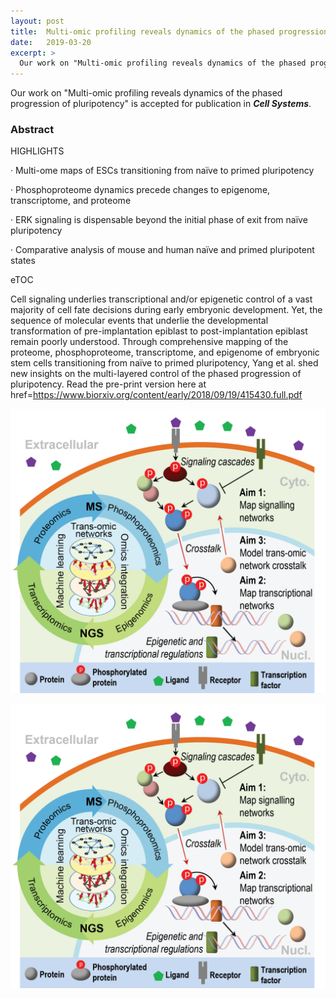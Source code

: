 ```yaml
---
layout: post
title:  Multi-omic profiling reveals dynamics of the phased progression of pluripotency accepted for publication in <b><i>Cell Systems</i></b>
date:   2019-03-20
excerpt: >
  Our work on "Multi-omic profiling reveals dynamics of the phased progression of pluripotency" is accepted for publication in <b><i>Cell Systems</i></b>.
---
```

  Our work on "Multi-omic profiling reveals dynamics of the phased progression of pluripotency" is accepted for publication in <b><i>Cell Systems</i></b>.
 

### Abstract

HIGHLIGHTS

·     Multi-ome maps of ESCs transitioning from naïve to primed pluripotency

·     Phosphoproteome dynamics precede changes to epigenome, transcriptome, and proteome

·     ERK signaling is dispensable beyond the initial phase of exit from naïve pluripotency

·     Comparative analysis of mouse and human naïve and primed pluripotent states
 
eTOC

Cell signaling underlies transcriptional and/or epigenetic control of a vast majority of cell fate decisions during early embryonic development. Yet, the sequence of molecular events that underlie the developmental transformation of pre-implantation epiblast to post-implantation epiblast remain poorly understood. Through comprehensive mapping of the proteome, phosphoproteome, transcriptome, and epigenome of embryonic stem cells transitioning from naïve to primed pluripotency, Yang et al. shed new insights on the multi-layered control of the phased progression of pluripotency.
Read the pre-print version here at href=https://www.biorxiv.org/content/early/2018/09/19/415430.full.pdf


![](/images/projects/ESC.png)

<img src="/images/projects/ESC.png"
     alt="Markdown Monster icon"
     style="float: left; margin-right: 10px;" />